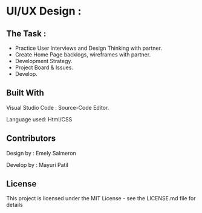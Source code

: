 # UI/UX Design :

## The Task :
- Practice User Interviews and Design Thinking with partner.
- Create Home Page backlogs, wireframes with partner.
- Development Strategy.  
- Project Board & Issues.
- Develop.

## Built With

Visual Studio Code :  Source-Code Editor. 

Language used: Html/CSS

## Contributors 
Design by : Emely Salmeron

Develop by : Mayuri Patil

## License
This project is licensed under the MIT License - see the LICENSE.md file for details

